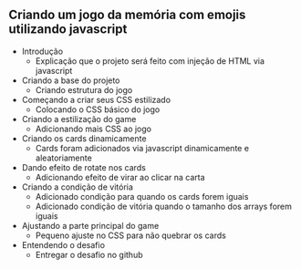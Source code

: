 ## Criando um jogo da memória com emojis utilizando javascript
- Introdução
    - Explicação que o projeto será feito com injeção de HTML via javascript
- Criando a base do projeto
    - Criando estrutura do jogo
- Começando a criar seus CSS estilizado
    - Colocando o CSS básico do jogo
- Criando a estilização do game
    - Adicionando mais CSS ao jogo
- Criando os cards dinamicamente
    - Cards foram adicionados via javascript dinamicamente e aleatoriamente
- Dando efeito de rotate nos cards
    - Adicionando efeito de virar ao clicar na carta
- Criando a condição de vitória
    - Adicionado condição para quando os cards forem iguais
    - Adicionado condição de vitória quando o tamanho dos arrays forem iguais
- Ajustando a parte principal do game
    - Pequeno ajuste no CSS para não quebrar os cards
- Entendendo o desafio
    - Entregar o desafio no github